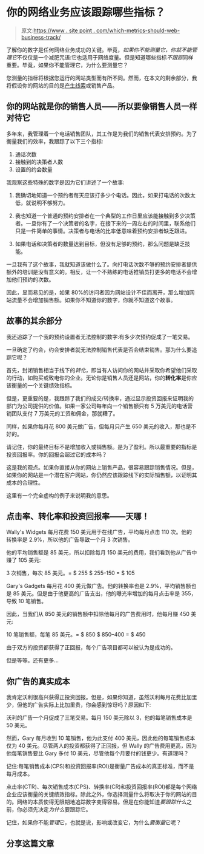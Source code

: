 # 你的网络业务应该跟踪哪些指标？

> 原文:[https://www . site point . com/which-metrics-should-web-business-track/](https://www.sitepoint.com/which-metrics-should-web-business-track/)

了解你的数字是任何网络业务成功的关键。毕竟，*如果你不能测量它，你就不能管理它*不仅仅是一个减肥咒语:它也适用于网络度量。但是知道哪些指标*不跟踪*同样重要。毕竟，如果你不能管理它，为什么要测量它？

您测量的指标将根据您运行的网站类型而有所不同。然而，在本文的剩余部分，我将假设你的网站的目的是[产生线索](https://www.sitepoint.com/make-money-with-lead-generation/)或销售产品。

## 你的网站就是你的销售人员——所以要像销售人员一样对待它

多年来，我管理着一个电话销售团队，其工作是为我们的销售代表安排预约。为了衡量我们的效率，我跟踪了以下三个指标:

1.  通话次数
2.  接触到的决策者人数
3.  设置的约会数量

我观察这些特殊的数字是因为它们讲述了一个故事:

1.  我确切地知道一个预约者每天应该打多少个电话。因此，如果打电话的次数太低，就说明不够努力。

3.  我也知道一个普通的预约安排者在一个典型的工作日里应该能接触到多少决策者。一旦你有了一个决策者的名字，在接下来的一周左右的时间里，联系他们只是一件简单的事情。决策者与电话的比率低意味着预约安排者缺乏跟进。

5.  如果电话和决策者的数量达到目标，但没有足够的预约，那么问题是缺乏技能。

一旦我有了这个故事，我就知道该做什么了。向打电话次数不够的预约安排者提供额外的培训是没有意义的。相反，让一个不熟练的电话推销员打更多的电话不会增加他们预约的次数。

因此，显而易见的是，如果 80%的访问者因为网站设计不佳而离开，那么增加网站流量不会增加销售额。如果你不知道你的数字，你就不知道这个故事。

## 故事的其余部分

我还追踪了一个我的预约设置者无法控制的数字:有多少次预约促成了一笔交易。

一旦确定了约会，约会安排者就无法控制销售代表是否会结束销售。那为什么要追踪它呢？

首先，封闭销售相当于线下的*转化*，即当有人访问你的网站并采取你希望他们采取的行动，如购买或致电你的企业。无论你是销售人员还是网站，你的**转化率**是你应该衡量的一个关键绩效指标。

但是，更重要的是，我跟踪了我们的成交/转换率，通过显示投资回报来证明我的部门为公司提供的价值。如果一家公司每年向一个销售额只有 5 万美元的电话营销团队支付 7 万美元的工资和佣金，那就糟了。

同样，如果你每月花 800 美元做广告，但每月只产生 650 美元的收入，那也是不好的。

请记住，你的最终目标不是增加收入或销售额。是为了盈利。所以最重要的指标是投资回报率。你的回报会超过它的成本吗？

这是我的观点。如果你直接从你的网站上销售产品，很容易跟踪销售情况。但是，如果你的网站是一个潜在客户网站，你仍然应该跟踪线下的实际销售额，以证明其成本的合理性。

这里有一个完全虚构的例子来说明我的意思。

## 点击率、转化率和投资回报率——天哪！

Wally's Widgets 每月花费 150 美元用于在线广告，平均每月点击 110 次。他的转换率是 2.9%，所以他的广告导致一个月 3 次销售。

他的平均销售额是 85 美元，所以扣除每月 150 美元的费用，我们看到他从广告中赚了 105 美元:

3 次销售，每次 85 美元。= $ 255
$ 255–150 = $ 105

Gary's Gadgets 每月花 400 美元做广告。他的转换率也是 2.9%，平均销售额也是 85 美元。但是由于他更高的广告支出，他的曝光率增加的每月点击率是 355，导致 10 笔销售。

因此，当我们从 850 美元的销售额中扣除他每月的广告费用时，他每月赚 450 美元:

10 笔销售额，每笔 85 美元。= $ 850
$ 850–400 = $ 450

由于双方的投资都获得了正回报，每个广告项目都可以被认为是成功的。

但是等等。还有更多…

## 你广告的真实成本

我肯定沃利很高兴获得正投资回报。但是，如果你知道，虽然沃利每月花费比加里少，但他的广告实际上比加里贵，你会感到惊讶吗？原因如下:

沃利的广告一个月促成了三笔交易。每月 150 美元除以 3，他的每笔销售成本是 50 美元。

然而，Gary 每月收到 10 笔销售，他为此支付 400 美元，因此他的每笔销售成本仅为 40 美元。尽管两人的投资都获得了正回报，但 Wally 的广告费用更高，因为他每笔销售要比 Gary 多付 10 美元，尽管他每个月要付的钱更少。有道理吗？

记住:每笔销售成本(CPS)和投资回报率(ROI)是衡量广告成本的真正标准，而不是每月成本。

点击率(CTR)、每次销售成本(CPS)、转换率(CR)和投资回报率(ROI)都是每个网络企业应该衡量的关键绩效指标。除此之外，你选择测量什么将取决于你的网站的目的。网络的本质使得无限期地追踪数字变得容易。但是在你能知道*要跟踪什么*之前，你必须先决定*为什么*要跟踪它。

记住，如果你不能*管理*它，也就是说，影响或改变它，为什么*要衡量*它呢？

## 分享这篇文章